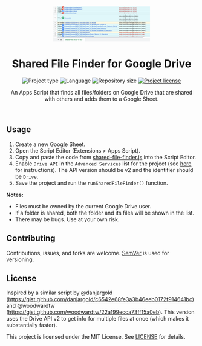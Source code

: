 <!-- Project Header -->
<div align="center">
  <img class="projectLogo" src="screenshot.png" alt="Project logo" title="Project logo" width="256">

  <h1 class="projectName">Shared File Finder for Google Drive</h1>

  <p class="projectBadges">
    <img src="https://img.shields.io/badge/type-Apps_Script-2196f3.svg" alt="Project type" title="Project type">
    <img src="https://img.shields.io/github/languages/top/jerboa88/Shared-File-Finder-for-Google-Drive.svg" alt="Language" title="Language">
    <img src="https://img.shields.io/github/repo-size/jerboa88/Shared-File-Finder-for-Google-Drive.svg" alt="Repository size" title="Repository size">
    <a href="LICENSE">
      <img src="https://img.shields.io/github/license/jerboa88/Shared-File-Finder-for-Google-Drive.svg" alt="Project license" title="Project license"/>
    </a>
  </p>

  <p class="projectDesc">
    An Apps Script that finds all files/folders on Google Drive that are shared with others and adds them to a Google Sheet.
  </p>

  <br/>
</div>


## Usage
 1. Create a new Google Sheet.
 2. Open the Script Editor (Extensions > Apps Script).
 3. Copy and paste the code from [shared-file-finder.js](shared-file-finder.js) into the Script Editor.
 4. Enable `Drive API` in the `Advanced Services` list for the project (see [here](https://developers.google.com/apps-script/guides/services/advanced#enable_advanced_services) for instructions). The API version should be v2 and the identifier should be `Drive`.
 5. Save the project and run the `runSharedFileFinder()` function.

**Notes:**
  - Files must be owned by the current Google Drive user.
  - If a folder is shared, both the folder and its files will be shown in the list.
  - There may be bugs. Use at your own risk.


## Contributing
Contributions, issues, and forks are welcome. [SemVer](http://semver.org/) is used for versioning.


## License
Inspired by a similar script by @danjargold (https://gist.github.com/danjargold/c6542e68fe3a3b46eeb0172f914641bc) and @woodwardtw (https://gist.github.com/woodwardtw/22a199ecca73ff15a0eb). This version uses the Drive API v2 to get info for multiple files at once (which makes it substantially faster).

This project is licensed under the MIT License. See [LICENSE](LICENSE) for details.
